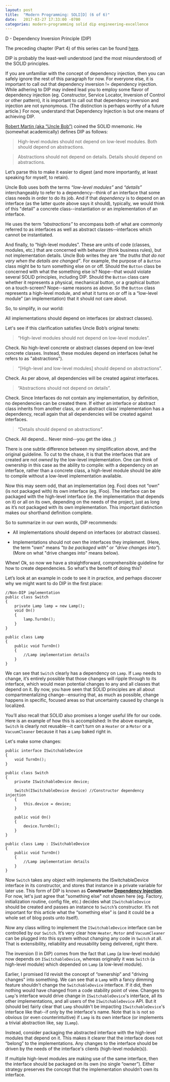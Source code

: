 ```yaml
---
layout: post
title:  "Modern Programming: SOLI[D] (6 of 6)"
date:   2017-03-27 17:33:00 -0700
categories: modern-programming solid dip engineering-excellence
---
```

D - Dependency Inversion Principle (DIP)

The preceding chapter (Part 4) of this series can be found [here](https://bradleygibson.github.io/modern-programming/solid/srp/engineering-excellence/2017/03/27/modern-programming-solid-isp-5-of-6.html).

DIP is probably the least-well understood (and the most misunderstood) of the SOLID principles.

If you are unfamiliar with the concept of dependency injection, then you can safely ignore the rest of this paragraph for now.  For everyone else, it is important to call out that dependency inversion != dependency injection. While adhering to DIP may indeed lead you to employ some flavor of dependency injection (eg. Constructor, Service Locator, Inversion of Control or other pattern), it is important to call out that dependency inversion and injection are not synonymous. (The distinction is perhaps worthy of a future article.)  For now, understand that Dependency Injection is but one means of achieving DIP.

[Robert Martin (aka “Uncle Bob”)](https://en.wikipedia.org/wiki/Robert_Cecil_Martin) coined the SOLID mnemonic. He (somewhat academically) defines DIP as follows:

> High-level modules should not depend on low-level modules. Both should depend on abstractions.

> Abstractions should not depend on details. Details should depend on abstractions.

Let’s parse this to make it easier to digest (and more importantly, at least speaking for myself, to retain).

Uncle Bob uses both the terms *“low-level modules”* and *“details”* interchangeably to refer to a dependency--think of an interface that some class needs in order to do its job.  And if that *dependency* is to depend on an interface (as the latter quote above says it should), typically, we would think of this "detail" a concrete class--instantiation or an implementation of an interface.

He uses the term *“abstractions”* to encompass both of what are commonly referred to as interfaces as well as abstract classes--interfaces which cannot be instantiated.

And finally, to “high-level modules".  These are units of code (classes, modules, etc.) that are concerned with behavior (think business rules), but not implementation details. Uncle Bob writes they are *“the truths that do not vary when the details are changed”*. For example, the purpose of a `Button` class might be to turn something else on or off. Should the `Button` class be concerned with what the something else is? Nope--that would violate several SOLID principles, including DIP. Should the `Button` class care whether it represents a physical, mechanical button, or a graphical button on a touch-screen? Nope--same reasons as above. So the `Button` class represents a high-level module, and what it turns on or off is a “low-level module” (an implementation) that it should not care about.

So, to simplify, in our world:

All implementations should depend on interfaces (or abstract classes).

Let's see if this clarification satisfies Uncle Bob’s original tenets:

> “High-level modules should not depend on low-level modules”.

Check.  No high-level concrete or abstract classes depend on low-level concrete classes.  Instead, these modules depend on interfaces (what he refers to as "abstractions").

> “[High-level and low-level modules] should depend on abstractions”.

Check. As per above, all dependencies will be created against interfaces.

> “Abstractions should not depend on details”.

Check. Since Interfaces do not contain any implementation, by definition, no dependencies can be created there. If either an interface or abstract class inherits from another class, or an abstract class’ implementation has a dependency, recall again that all dependencies will be created against interfaces.

> “Details should depend on abstractions”.

Check. All depend… Never mind--you get the idea. ;)

There is one subtle difference between my simplification above, and the original guideline. To cut to the chase, it is that the interfaces that are created are not *owned* by the low-level implementation. One can think of ownership in this case as the ability to compile: with a dependency on an interface, rather than a concrete class, a high-level module should be able to compile without a low-level implementation available.

Now this may seem odd, that an implementation (eg. Foo) does not “own” (is not packaged with) its own interface (eg. IFoo). The interface can be packaged with the high-level interface (ie. the implementation that depends on it) or all on its own, depending on the needs of the project, just as long as it’s not packaged with its own implementation. This important distinction makes our shorthand definition complete.

So to summarize in our own words, DIP recommends:

* All implementations should depend on interfaces (or abstract classes).

* Implementations should not own the interfaces they implement.  (Here, the term "own" means *"to be packaged with"* or *"drive changes into"*).
(More on what "drive changes into" means below).

Whew! Ok, so now we have a straightforward, comprehensible guideline for how to create dependencies. So what's the benefit of doing this?

Let’s look at an example in code to see it in practice, and perhaps discover why we might want to do DIP in the first place:

    //Non-DIP implementation
    public class Switch
    {
        private Lamp lamp = new Lamp();
        void On()
        {
            lamp.TurnOn();
        }
    }
    
    public class Lamp
    {
        public void TurnOn()
        {
            //Lamp implementation details
        }
    }

We can see that `Switch` clearly has a dependency on `Lamp`. If `Lamp` needs to change, it’s entirely possible that those changes will ripple through to its interface, which would mean potential changes to any and all classes that depend on it. By now, you have seen that SOLID principles are all about compartmentalizing change--ensuring that, as much as possible, change happens in specific, focused areas so that uncertainty caused by change is localized.

You’ll also recall that SOLID also promises a longer useful life for our code. Here is an example of how this is accomplished: In the above example, `Switch` is clearly not reusable--it can’t turn on a `Heater` or a `Motor` or a `VacuumCleaner` because it has a `Lamp` baked right in.

Let's make some changes:

    public interface ISwitchableDevice
    {
        void TurnOn();
    }
    
    public class Switch
    {
        private ISwitchableDevice device;
    
        Switch(ISwitchableDevice device) //Constructor dependency injection
        {
            this.device = device;
        }
    
        public void On()
        {
            device.TurnOn();
        }
    }
    
    public class Lamp : ISwitchableDevice
    {
        public void TurnOn()
        {
            //Lamp implementation details
        }
    }

Now `Switch` takes any object with implements the ISwitchableDevice interface in its constructor, and stores that instance in a private variable for later use.  This form of DIP is known as **Constructor [Dependency Injection](https://en.wikipedia.org/wiki/Dependency_injection)**. For now, let's just agree that "something else" not shown here (eg. Factory, initialization routine, config file, etc.) decides what `ISwitchableDevice` should be created and passes an instance to `Switch`’s constructor. It’s not important for this article what the “something else” is (and it could be a whole set of blog posts unto itself).

Now any class willing to implement the `ISwitchableDevice` interface can be controlled by our `Switch`. It’s very clear how `Heater`, `Motor` and `VacuumCleaner` can be plugged into this system without changing any code in `Switch` at all. That is extensibility, reliability and reusability being delivered, right there.

The inversion (I in DIP) comes from the fact that `Lamp` (a low-level module) now depends on `ISwitchableDevice`, whereas originally it was `Switch` (a high-level module) which depended on `Lamp` (a low-level module).

Earlier, I promised I’d revisit the concept of “ownership” and "driving changes" into something.  We can see that a `Lamp` with a fancy dimming feature shouldn't change the `SwitchableDevice` interface.  If it did, then nothing would have changed from a code stability point of view.  Changes to `Lamp`'s interface would drive change in `ISwitchableDevice`'s interface, all its other implementations, and all users of the `ISwitchableDevice` API.  But it (should be) fairly clear that `Lamp` shouldn't be impacting `ISwitchableDevice`'s interface like that--if only by the interface's name.  Note that is is not so obvious (or even counterintuitive) if `Lamp` is its own interface (or implements a trivial abstraction like, say `ILamp`).

Instead, consider packaging the abstracted interface with the high-level modules that depend on it. This makes it clearer that the interface does not “belong” to the implementations. Any changes to the interface should be driven by the needs of the interface's clients (high-level module(s)).

If multiple high-level modules are making use of the same interface, then the interface should be packaged on its own (no single “owner”). Either strategy preserves the concept that the implementation shouldn’t own its interface.

